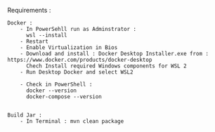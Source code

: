 Requirements :
    
    Docker :
        - In PowerSehll run as Adminstrator : 
          wsl --install
        - Restart
        - Enable Virtualization in Bios
        - Download and install : Docker Desktop Installer.exe from : https://www.docker.com/products/docker-desktop
          Chech Install required Windows components for WSL 2
        - Run Desktop Docker and select WSL2

        - Check in PowerShell :
          docker --version
          docker-compose --version


    Build Jar :
        - In Terminal : mvn clean package
